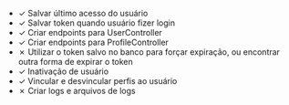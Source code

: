 - &check; Salvar último acesso do usuário
- &check; Salvar token quando usuário fizer login
- &check; Criar endpoints para UserController
- &check; Criar endpoints para ProfileController
- &cross; Utilizar o token salvo no banco para forçar expiração, ou encontrar outra forma de expirar o token
- &check; Inativação de usuário
- &check; Vincular e desvincular perfis ao usuário
- &cross; Criar logs e arquivos de logs
